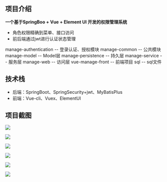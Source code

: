 ## 项目介绍

**一个基于SpringBoo + Vue + Element UI 开发的权限管理系统**

- 角色权限精确到菜单、接口访问
- 前后端通过jwt进行认证状态管理


manage-authentication -- 登录认证、授权模块
manage-common         -- 公共模块
manage-model					-- Model层
manage-persistence    -- 持久层
manage-service				-- 服务层
manage-web						-- 访问层
vue-manage-front			-- 前端项目
sql										-- sql文件


## 技术栈

- 后端：SpringBoot、SpringSecurity+jwt、MyBatisPlus
- 前端：Vue-cli、Vuex、ElementUI

## 项目截图

![](https://tva1.sinaimg.cn/large/007S8ZIlgy1gfvkfm46hxj31ky0u0e84.jpg)

![](https://tva1.sinaimg.cn/large/007S8ZIlgy1gfvkgf1y94j31km0u0n5n.jpg)

![](https://tva1.sinaimg.cn/large/007S8ZIlgy1gfvkh4e9nkj31ko0u044w.jpg)

![](https://tva1.sinaimg.cn/large/007S8ZIlgy1gfvkhh99nbj31ko0u0doq.jpg)

![](https://tva1.sinaimg.cn/large/007S8ZIlgy1gfvkhye127j31ks0u0k1g.jpg)

![](https://tva1.sinaimg.cn/large/007S8ZIlgy1gfvkjmf6c4j31kz0u0tjm.jpg)

